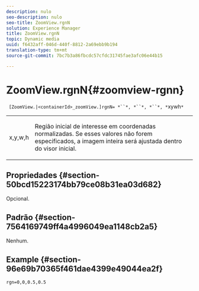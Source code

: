 ```yaml
---
description: nulo
seo-description: nulo
seo-title: ZoomView.rgnN
solution: Experience Manager
title: ZoomView.rgnN
topic: Dynamic media
uuid: f6432aff-046d-440f-8812-2a69ebb9b194
translation-type: tm+mt
source-git-commit: 7bc7b3a86fbcdc57cfdc31745fae3afc06e44b15

---
```



# ZoomView.rgnN{#zoomview-rgnn}

` [ZoomView.|<containerId>_zoomView.]rgnN= *``*, *``*, *``*, *`xywh`*`

<table id="table_F17148BDB468488AA0AF0F64D5DD1978"> 
 <tbody> 
  <tr> 
   <td colname="col1"> <p> <span class="codeph"> x,y,w,h</span> </p> </td> 
   <td colname="col2"> <p> Região inicial de interesse em coordenadas normalizadas. Se esses valores não forem especificados, a imagem inteira será ajustada dentro do visor inicial. </p> </td> 
  </tr> 
 </tbody> 
</table>

## Propriedades {#section-50bcd15223174bb79ce08b31ea03d682}

Opcional.

## Padrão {#section-7564169749ff4a4996049ea1148cb2a5}

Nenhum.

## Example {#section-96e69b70365f461dae4399e49044ea2f}

`rgn=0,0,0.5,0.5`
